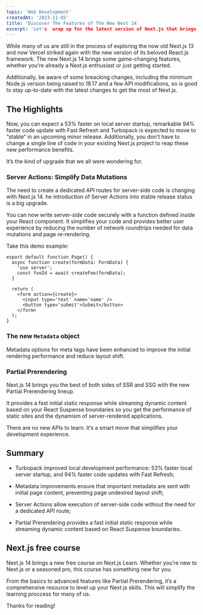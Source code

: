 ```yaml
---
topic: 'Web Development'
createdAt: '2023-11-05'
title: 'Discover The Features of The New Next 14'
excerpt: 'Let's  wrap up for the latest version of Next.js that brings several new features and improvements to the framework that most of us love'
---
```


While many of us are still in the process of exploring the now old Next.js 13 and now Vercel striked again with the new version of its beloved React.js framework. The new Next.js 14 brings some game-changing features, whether you’re already a Next.js enthusiast or just getting started.

Additionally, be aware of some breacking changes, including the minimum Node.js version being raised to 18.17 and a few API modifications, so is good to stay up-to-date with the latest changes to get the most of Next.js.

## The Highlights

Now, you can expect a 53% faster on local server startup, remarkable 94% faster code update with Fast Refresh and Turbopack is expected to move to “stable” in an upcoming minor release. Additionally, you don’t have to change a single line of code in your existing Next.js project to reap these new performance benefits.

It’s the kind of upgrade that we all were wondering for.

### Server Actions: Simplify Data Mutations

The need to create a dedicated API routes for server-side code is changing with Next.js 14. he introduction of Server Actions into stable release status is a big upgrade.

You can now write server-side code securely with a function defined inside your React component. It simplifies your code and provides better user experience by reducing the number of network roundtrips needed for data mutations and page re-rendering.

Take this demo example:

```tsx
export default function Page() {
  async function create(formData: FormData) {
    'use server';
    const fooId = await createFoo(formData);
  }

  return (
    <form action={create}>
      <input type='text' name='name' />
      <button type='submit'>Submit</button>
    </form>
  );
}
```

### The new `Metadata` object

Metadata options for meta tags have been enhanced to improve the initial rendering performance and reduce layout shift.

### Partial Prerendering

Next.js 14 brings you the best of both sides of SSR and SSG with the new Partial Prerendering lineup.

It provides a fast initial static response while streaming dynamic content based on your React Suspense boundaries so you get the performance of static sites and the dynamism of server-rendered applications.

There are no new APIs to learn. It’s a smart move that simplifies your development experience.

## Summary

- Turbopack improved local development performance: 53% faster local server startup, and 94% faster code updates with Fast Refresh;

- Metadata improvements ensure that important metadata are sent with initial page content, preventing page undesired layout shift;

- Server Actions allow execution of server-side code without the need for a dedicated API route;

- Partial Prerendering provides a fast initial static response while streaming dynamic content based on React Suspense boundaries.

## Next.js free course

Next.js 14 brings a new free course on Next.js Learn. Whether you’re new to Next.js or a seasoned pro, this course has something new for you.

From the basics to advanced features like Partial Prerendering, it’s a comprehensive resource to level up your Next.js skills. This will simplify the learning proccess for many of us.

Thanks for reading!

